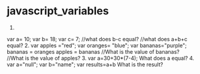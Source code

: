 # javascript_variables
1.
var a= 10;
var b= 18;
var c= 7;
//what does b-c equal?
//what does a+b+c equal?
2.
var apples ="red";
var oranges= "blue";
var bananas="purple";
bananas = oranges
apples = bananas 
//What is the value of bananas? 
//What is the value of apples?
3.
var a=30+30*(7-4); 
What does a equal?
4.
var a="null";
var b="name";
var results=a+b
What is the result?
